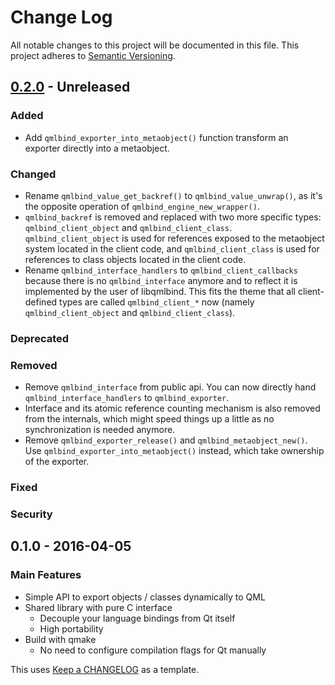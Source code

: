 # Change Log #
All notable changes to this project will be documented in this file.
This project adheres to [Semantic Versioning](http://semver.org/).

## [0.2.0] - Unreleased ##
### Added ###
- Add `qmlbind_exporter_into_metaobject()` function transform an exporter directly into a metaobject.

### Changed ###
- Rename `qmlbind_value_get_backref()` to `qmlbind_value_unwrap()`, as it's the opposite operation of
  `qmlbind_engine_new_wrapper()`.
- `qmlbind_backref` is removed and replaced with two more specific types:
  `qmlbind_client_object` and `qmlbind_client_class`. `qmlbind_client_object` is used for references exposed to the
  metaobject system located in the client code, and `qmlbind_client_class` is used for references to class objects
  located in the client code.
- Rename `qmlbind_interface_handlers` to `qmlbind_client_callbacks` because there is no `qmlbind_interface` anymore
  and to reflect it is implemented by the user of libqmlbind. This fits the theme that all client-defined types are
  called `qmlbind_client_*` now (namely `qmlbind_client_object` and `qmlbind_client_class`).

### Deprecated ###

### Removed ###
- Remove `qmlbind_interface` from public api. You can now directly hand `qmlbind_interface_handlers` to
  `qmlbind_exporter`.
- Interface and its atomic reference counting mechanism is also removed from the internals, which might speed
  things up a little as no synchronization is needed anymore.
- Remove `qmlbind_exporter_release()` and `qmlbind_metaobject_new()`. Use `qmlbind_exporter_into_metaobject()` instead,
  which take ownership of the exporter.

### Fixed ###

### Security ###

## 0.1.0 - 2016-04-05 ##
### Main Features ###
- Simple API to export objects / classes dynamically to QML
- Shared library with pure C interface
  - Decouple your language bindings from Qt itself
  - High portability
- Build with qmake
  - No need to configure compilation flags for Qt manually


This uses [Keep a CHANGELOG](http://keepachangelog.com/) as a template.


[0.2.0]: https://github.com/alacarte-maps/alacarte/compare/v0.1.0...HEAD
